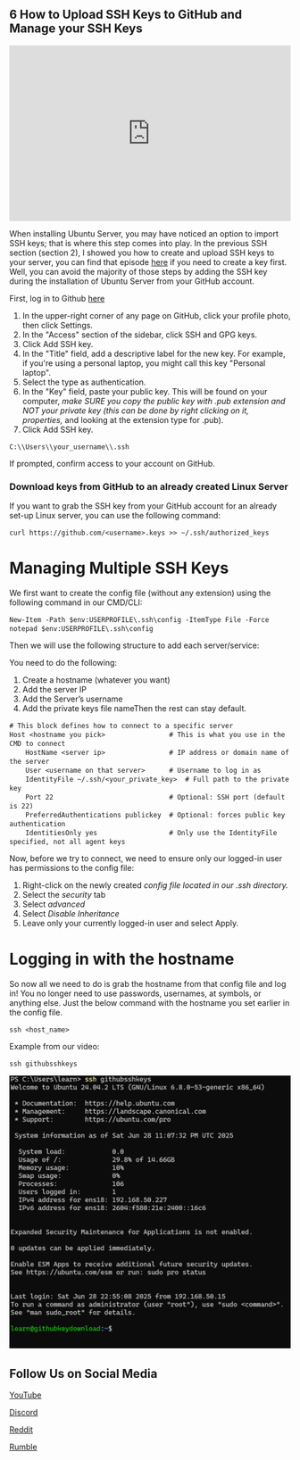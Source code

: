 ## 6 How to Upload SSH Keys to GitHub and Manage your SSH Keys

<div style="display: flex; justify-content: center; align-items: center; height: 100%;">
    <iframe width="560" height="315" src="https://www.youtube.com/embed/a4zrfomA26s?si=nQpi0OY65LnljLmV" frameborder="0" allow="accelerometer; autoplay; clipboard-write; encrypted-media; gyroscope; picture-in-picture" allowfullscreen></iframe>
</div>

When installing Ubuntu Server, you may have noticed an option to import SSH keys; that is where this step comes into play. In the previous SSH section (section 2), I showed you how to create and upload SSH keys to your server, you can find that episode [here](https://www.learntohomelab.com/homelabseries/EP34_SSHKeyAuthentication/) if you need to create a key first. Well, you can avoid the majority of those steps by adding the SSH key during the installation of Ubuntu Server from your GitHub account.

First, log in to Github [here](https://github.com/)

1.  In the upper-right corner of any page on GitHub, click your profile photo, then click Settings.
2.  In the "Access" section of the sidebar, click SSH and GPG keys.
3.  Click Add SSH key.
4.  In the "Title" field, add a descriptive label for the new key. For example, if you're using a personal laptop, you might call this key "Personal laptop".
5.  Select the type as authentication.
6.  In the "Key" field, paste your public key. This will be found on your computer, _make SURE you copy the public key with .pub extension and NOT your private key (this can be done by right clicking on it, properties,_ and looking at the extension type for .pub).
7.  Click Add SSH key.

```
C:\\Users\\your_username\\.ssh
```
    


If prompted, confirm access to your account on GitHub.

### Download keys from GitHub to an already created Linux Server

If you want to grab the SSH key from your GitHub account for an already set-up Linux server, you can use the following command:

```
curl https://github.com/<username>.keys >> ~/.ssh/authorized_keys
```

# Managing Multiple SSH Keys

We first want to create the config file (without any extension) using the following command in our CMD/CLI:

```
New-Item -Path $env:USERPROFILE\.ssh\config -ItemType File -Force
notepad $env:USERPROFILE\.ssh\config
```

Then we will use the following structure to add each server/service:

You need to do the following:

1.  Create a hostname (whatever you want)
2.  Add the server IP
3.  Add the Server’s username
4.  Add the private keys file nameThen the rest can stay default.

```
# This block defines how to connect to a specific server
Host <hostname you pick>                # This is what you use in the CMD to connect
    HostName <server ip>                # IP address or domain name of the server
    User <username on that server>      # Username to log in as
    IdentityFile ~/.ssh/<your_private_key>  # Full path to the private key
    Port 22                             # Optional: SSH port (default is 22)
    PreferredAuthentications publickey  # Optional: forces public key authentication
    IdentitiesOnly yes                  # Only use the IdentityFile specified, not all agent keys
```

Now, before we try to connect, we need to ensure only our logged-in user has permissions to the config file:

1.  Right-click on the newly created _config file located in our .ssh directory._
2.  Select the _security_ tab
3.  Select _advanced_
4.  Select _Disable Inheritance_
5.  Leave only your currently logged-in user and select Apply.

# Logging in with the hostname

So now all we need to do is grab the hostname from that config file and log in! You no longer need to use passwords, usernames, at symbols, or anything else. Just the below command with the hostname you set earlier in the config file.

```
ssh <host_name>
```

Example from our video:

```
ssh githubsshkeys
```

<a href="/images/EP38_SSHKeysGithub/EP38_SSHKeysGithub.png" class="image-expand">
    <img src="/images/EP38_SSHKeysGithub/EP38_SSHKeysGithub.png" alt="Description of your image">
</a>

## Follow Us on Social Media

[YouTube](https://www.youtube.com/@learntohomelab)

[Discord](https://discord.gg/6MsHSJWZpH)

[Reddit](https://www.reddit.com/r/learntohomelab/)

[Rumble](https://rumble.com/c/c-7585051)